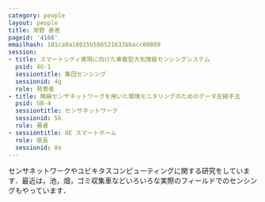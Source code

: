 ```yaml
---
category: people
layout: people
title: 岸野 泰恵
pageid: '4166'
emailhash: 101ca9a18015b506521633bbacc08809
session:
- title: スマートシティ実現に向けた車載型大気情報センシングシステム
  psid: 4G-1
  sessiontitle: 集団センシング
  sessionid: 4g
  role: 発表者
- title: 無線センサネットワークを用いた環境モニタリングのためのデータ圧縮手法
  psid: 5B-4
  sessiontitle: センサネットワーク
  sessionid: 5b
  role: 著者
- sessiontitle: 8E スマートホーム
  role: 座長
  sessionid: 8e
---
```

センサネットワークやユビキタスコンピューティングに関する研究をしています．最近は，池，畑，ゴミ収集車などいろいろな実際のフィールドでのセンシングもやっています．